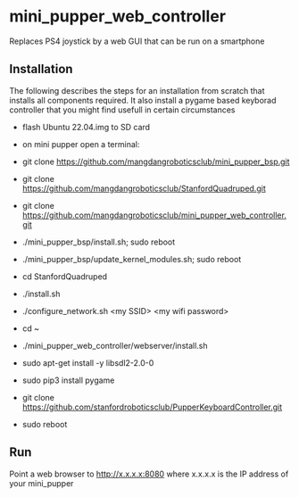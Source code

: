 # mini_pupper_web_controller

Replaces PS4 joystick by a web GUI that can be run on a smartphone

## Installation

The following describes the steps for an installation from scratch that installs all components required.
It also install a pygame based keyborad controller that you might find usefull in certain circumstances

- flash Ubuntu 22.04.img to SD card
- on mini pupper open a terminal:
- git clone https://github.com/mangdangroboticsclub/mini_pupper_bsp.git
- git clone https://github.com/mangdangroboticsclub/StanfordQuadruped.git
- git clone https://github.com/mangdangroboticsclub/mini_pupper_web_controller.git

- ./mini_pupper_bsp/install.sh; sudo reboot
- ./mini_pupper_bsp/update_kernel_modules.sh; sudo reboot
- cd StanfordQuadruped
- ./install.sh
- ./configure_network.sh &lt;my SSID&gt; &lt;my wifi password&gt;
- cd ~
- ./mini_pupper_web_controller/webserver/install.sh
- sudo apt-get install -y libsdl2-2.0-0
- sudo pip3 install pygame
- git clone https://github.com/stanfordroboticsclub/PupperKeyboardController.git
- sudo reboot

## Run
Point a web browser to http://x.x.x.x:8080 where x.x.x.x is the IP address of your mini_pupper
